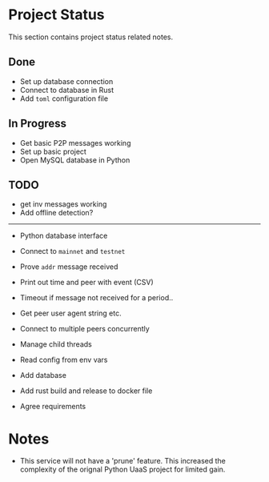 # Project Status
This section contains project status related notes.

## Done
* Set up database connection
* Connect to database in Rust
* Add `toml` configuration file

## In Progress
* Get basic P2P messages working
* Set up basic project
* Open MySQL database in Python
## TODO
* get inv messages working
* Add offline detection?

-----
* Python database interface

* Connect to `mainnet` and `testnet`
* Prove `addr` message received

* Print out time and peer with event (CSV)
* Timeout if message not received for a period..
* Get peer user agent string etc.
* Connect to multiple peers concurrently
* Manage child threads
* Read config from env vars
* Add database
* Add rust build and release to docker file

* Agree requirements


# Notes
* This service will not have a 'prune' feature. This increased the complexity of the orignal Python UaaS project for limited gain.